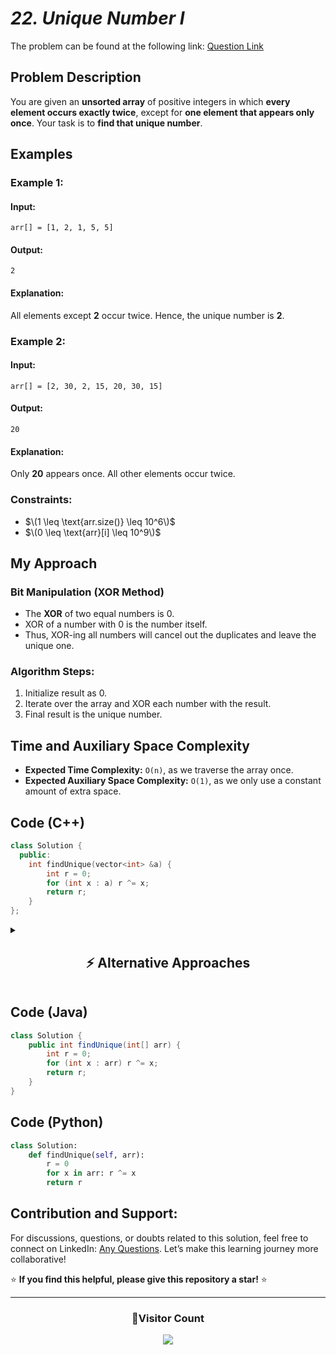 # *22. Unique Number I*

The problem can be found at the following link: [Question Link](https://www.geeksforgeeks.org/problems/find-unique-number/1)


## **Problem Description**

You are given an **unsorted array** of positive integers in which **every element occurs exactly twice**, except for **one element that appears only once**. Your task is to **find that unique number**.


## **Examples**

### **Example 1:**

#### **Input:**
```
arr[] = [1, 2, 1, 5, 5]
```

#### **Output:**
```
2
```

#### **Explanation:**
All elements except **2** occur twice. Hence, the unique number is **2**.


### **Example 2:**

#### **Input:**
```
arr[] = [2, 30, 2, 15, 20, 30, 15]
```

#### **Output:**
```
20
```

#### **Explanation:**
Only **20** appears once. All other elements occur twice.


### **Constraints:**
- $\(1 \leq \text{arr.size()} \leq 10^6\)$  
- $\(0 \leq \text{arr}[i] \leq 10^9\)$


## **My Approach**

### **Bit Manipulation (XOR Method)**

- The **XOR** of two equal numbers is 0.  
- XOR of a number with 0 is the number itself.  
- Thus, XOR-ing all numbers will cancel out the duplicates and leave the unique one.

### **Algorithm Steps:**
1. Initialize result as 0.
2. Iterate over the array and XOR each number with the result.
3. Final result is the unique number.


## **Time and Auxiliary Space Complexity**

- **Expected Time Complexity:** `O(n)`, as we traverse the array once.  
- **Expected Auxiliary Space Complexity:** `O(1)`, as we only use a constant amount of extra space.

## **Code (C++)**

```cpp
class Solution {
  public:
    int findUnique(vector<int> &a) {
        int r = 0;
        for (int x : a) r ^= x;
        return r;
    }
};
```

<details>
<summary><h2 align="center">⚡ Alternative Approaches</h2></summary>

## 📊 **2️⃣ Hash Map Frequency Count**

### **Algorithm Steps:**
1. Traverse the array and store frequencies in a hash map.
2. Return the element with frequency `1`.

```cpp
class Solution {
  public:
    int findUnique(vector<int> &a) {
        unordered_map<int, int> freq;
        for (int x : a) freq[x]++;
        for (auto it = freq.begin(); it != freq.end(); ++it)
            if (it->second == 1) return it->first;
        return -1;
    }
};
```

#### 📝 **Complexity Analysis:**
- **Time Complexity:** `O(n)`
- **Space Complexity:** `O(n)`

#### ✅ **Why This Approach?**
Straightforward and useful when duplicates can appear more than twice or in non-pair counts.


## 📊 **3️⃣ Sorting and Pair Check**

### **Algorithm Steps:**
1. Sort the array.
2. Compare elements in pairs. The one not matching its pair is unique.

```cpp
class Solution {
  public:
    int findUnique(vector<int> &a) {
        sort(a.begin(), a.end());
        int i = 0, n = a.size();
        while (i < n - 1) {
            if (a[i] != a[i + 1]) return a[i];
            i += 2;
        }
        return a[n - 1];
    }
};
```

#### 📝 **Complexity Analysis:**
- **Time Complexity:** `O(n log n)`
- **Space Complexity:** `O(1)`

#### ✅ **Why This Approach?**
Good when extra space isn’t allowed but we can afford sorting time.


### 🆚 **Comparison of Approaches**

| **Approach**           | ⏱️ **Time Complexity** | 🗂️ **Space Complexity** | ✅ **Pros**                        | ⚠️ **Cons**                    |
|------------------------|------------------------|--------------------------|------------------------------------|-------------------------------|
| **XOR Method**         | 🟢 `O(n)`              | 🟢 `O(1)`                | Fastest, minimal space             | Only works with exact pairs   |
| **Hash Map Frequency** | 🟢 `O(n)`              | 🔴 `O(n)`                | Easy to extend to generic cases    | Extra memory used             |
| **Sorting + Pairing**  | 🔴 `O(n log n)`        | 🟢 `O(1)`                | No extra memory, simple comparison | Slower due to sorting         |


### ✅ **Best Choice?**

| **Scenario**                                          | **Recommended Approach**      |
|-------------------------------------------------------|-------------------------------|
| ✅ **Optimal runtime and no extra space**             | 🥇 **XOR Method**             |
| ✅ **Handles non-standard frequencies**               | 🥈 **Hash Map Frequency**     |
| ✅ **Array can be modified and space is a concern**   | **Sorting + Pair Check**      |

> 🔹 **Overall Best** for **performance and space**: **XOR Method**  
> 🔹 **Best for generic input flexibility**: **Hash Map Approach**

</details>

## **Code (Java)**

```java
class Solution {
    public int findUnique(int[] arr) {
        int r = 0;
        for (int x : arr) r ^= x;
        return r;
    }
}
```

## **Code (Python)**

```python
class Solution:
    def findUnique(self, arr):
        r = 0
        for x in arr: r ^= x
        return r
```

## **Contribution and Support:**

For discussions, questions, or doubts related to this solution, feel free to connect on LinkedIn: [Any Questions](https://www.linkedin.com/in/patel-hetkumar-sandipbhai-8b110525a/). Let’s make this learning journey more collaborative!

⭐ **If you find this helpful, please give this repository a star!** ⭐

---

<div align="center">
  <h3><b>📍Visitor Count</b></h3>
</div>

<p align="center">
  <img src="https://profile-counter.glitch.me/Hunterdii/count.svg" />
</p>
